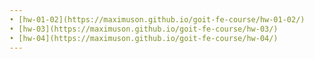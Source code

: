 ```yaml
---
• [hw-01-02](https://maximuson.github.io/goit-fe-course/hw-01-02/)
• [hw-03](https://maximuson.github.io/goit-fe-course/hw-03/)
• [hw-04](https://maximuson.github.io/goit-fe-course/hw-04/)
---
```


